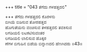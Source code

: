 +++
title = "043 ತೆಗೆದು ಗಳಹತ್ತದಲಿ"

+++
ತೆಗೆದು ಗಳಹತ್ತದಲಿ ಕೊರಳನು  
ಬಿಗಿಯೆ ಬಿಡಿಸುವ ತೋರಹತ್ತದ  
ಹೊಗುತೆಯನು ವಂಚಿಸುವ ತಳಹತ್ತದಲಿ ತವಕಿಸುವ  
ಲಗಡಿಯಲಿ ಲಟಕಟಿಸುವಂತರ  
ಲಗಡಿಯಲಿ ಲಾಲಿಸುವ ಡೊಕ್ಕರ  
ಣೆಗಳ ಬಿಗುಹಿನ ಬಿಡೆಯ ಬಿನ್ನಾಣದಲಿ ಹೆಣಗಿದರು      ॥43॥